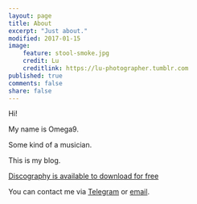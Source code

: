 ```yaml
---
layout: page
title: About
excerpt: "Just about."
modified: 2017-01-15
image:
    feature: stool-smoke.jpg
    credit: Lu
    creditlink: https://lu-photographer.tumblr.com
published: true
comments: false
share: false
---
```

Hi!

My name is Omega9.

Some kind of a musician.

This is my blog.

<a markdown="0" href="{{ site.url }}/download_en" class="btn">Discography is available to download for free</a>

You can contact me via [Telegram](http://t.me/Omega9) or [email](mailto:nullnine@gmail.com).
